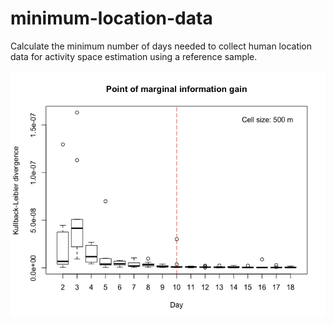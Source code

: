 # minimum-location-data
Calculate the minimum number of days needed to collect human location data for activity space estimation using a reference sample.

![](Rplot02.png)
